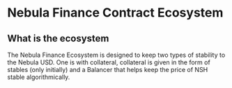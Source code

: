 # Nebula Finance Contract Ecosystem

## What is the ecosystem

The Nebula Finance Ecosystem is designed to keep two types of stability to the Nebula USD. One is with collateral, collateral is given in the form of stables (only initially) and a Balancer that helps keep the price of NSH stable algorithmically.
